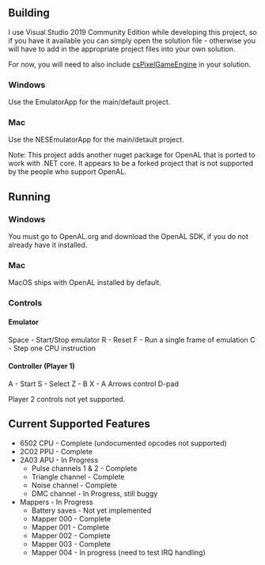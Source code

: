 ﻿## Building
I use Visual Studio 2019 Community Edition while developing this project, so if you have it available you can simply open the solution file - otherwise
you will have to add in the appropriate project files into your own solution.

For now, you will need to also include [csPixelGameEngine](../csPixelGameEngine/tree/master/csPixelGameEngine) in your solution.

### Windows
Use the EmulatorApp for the main/default project.

### Mac
Use the NESEmulatorApp for the main/detault project.

Note: This project adds another nuget package for OpenAL that is ported to work with .NET core. It appears to be a forked project that is not supported by the people
who support OpenAL.

## Running

### Windows
You must go to OpenAL.org and download the OpenAL SDK, if you do not already have it installed.

### Mac
MacOS ships with OpenAL installed by default.

### Controls
#### Emulator
Space - Start/Stop emulator
R - Reset
F - Run a single frame of emulation
C - Step one CPU instruction

#### Controller (Player 1)
A - Start
S - Select
Z - B
X - A
Arrows control D-pad

Player 2 controls not yet supported.

## Current Supported Features
* 6502 CPU - Complete (undocumented opcodes not supported)
* 2C02 PPU - Complete
* 2A03 APU - In Progress
	* Pulse channels 1 & 2 - Complete
	* Triangle channel - Complete
	* Noise channel - Complete
	* DMC channel - In Progress, still buggy
* Mappers - In Progress
	* Battery saves - Not yet implemented
	* Mapper 000 - Complete
	* Mapper 001 - Complete
	* Mapper 002 - Complete
	* Mapper 003 - Complete
	* Mapper 004 - In progress (need to test IRQ handling)
